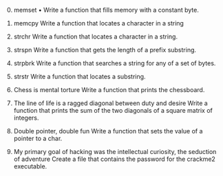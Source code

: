 0. memset
• Write a function that fills memory with a constant byte.

1. memcpy 
Write a function that locates a character in a string

2. strchr
Write a function that locates a character in a string.

3. strspn
Write a function that gets the length of a prefix substring.

4. strpbrk
Write a function that searches a string for any of a set of bytes.

5. strstr
Write a function that locates a substring.

6. Chess is mental torture
Write a function that prints the chessboard.

7. The line of life is a ragged diagonal between duty and desire
Write a function that prints the sum of the two diagonals of a square matrix of integers.

8. Double pointer, double fun
Write a function that sets the value of a pointer to a char.

9. My primary goal of hacking was the intellectual curiosity, the seduction of adventure
Create a file that contains the password for the crackme2 executable.
